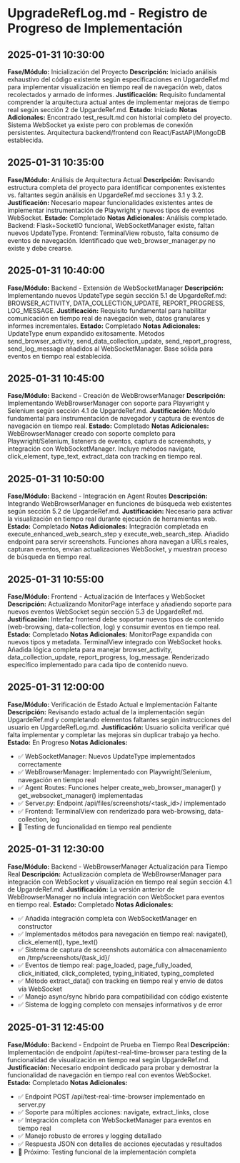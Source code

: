 # UpgradeRefLog.md - Registro de Progreso de Implementación

## 2025-01-31 10:30:00
**Fase/Módulo:** Inicialización del Proyecto
**Descripción:** Iniciado análisis exhaustivo del código existente según especificaciones en UpgardeRef.md para implementar visualización en tiempo real de navegación web, datos recolectados y armado de informes.
**Justificación:** Requisito fundamental comprender la arquitectura actual antes de implementar mejoras de tiempo real según sección 2 de UpgardeRef.md.
**Estado:** Iniciado
**Notas Adicionales:** Encontrado test_result.md con historial completo del proyecto. Sistema WebSocket ya existe pero con problemas de conexión persistentes. Arquitectura backend/frontend con React/FastAPI/MongoDB establecida.

## 2025-01-31 10:35:00
**Fase/Módulo:** Análisis de Arquitectura Actual
**Descripción:** Revisando estructura completa del proyecto para identificar componentes existentes vs. faltantes según análisis en UpgardeRef.md secciones 3.1 y 3.2.
**Justificación:** Necesario mapear funcionalidades existentes antes de implementar instrumentación de Playwright y nuevos tipos de eventos WebSocket.
**Estado:** Completado
**Notas Adicionales:** Análisis completado. Backend: Flask+SocketIO funcional, WebSocketManager existe, faltan nuevos UpdateType. Frontend: TerminalView robusto, falta consumo de eventos de navegación. Identificado que web_browser_manager.py no existe y debe crearse.

## 2025-01-31 10:40:00
**Fase/Módulo:** Backend - Extensión de WebSocketManager
**Descripción:** Implementando nuevos UpdateType según sección 5.1 de UpgardeRef.md: BROWSER_ACTIVITY, DATA_COLLECTION_UPDATE, REPORT_PROGRESS, LOG_MESSAGE.
**Justificación:** Requisito fundamental para habilitar comunicación en tiempo real de navegación web, datos granulares y informes incrementales.
**Estado:** Completado
**Notas Adicionales:** UpdateType enum expandido exitosamente. Métodos send_browser_activity, send_data_collection_update, send_report_progress, send_log_message añadidos al WebSocketManager. Base sólida para eventos en tiempo real establecida.

## 2025-01-31 10:45:00
**Fase/Módulo:** Backend - Creación de WebBrowserManager
**Descripción:** Implementando WebBrowserManager con soporte para Playwright y Selenium según sección 4.1 de UpgardeRef.md.
**Justificación:** Módulo fundamental para instrumentación de navegador y captura de eventos de navegación en tiempo real.
**Estado:** Completado
**Notas Adicionales:** WebBrowserManager creado con soporte completo para Playwright/Selenium, listeners de eventos, captura de screenshots, y integración con WebSocketManager. Incluye métodos navigate, click_element, type_text, extract_data con tracking en tiempo real.

## 2025-01-31 10:50:00
**Fase/Módulo:** Backend - Integración en Agent Routes
**Descripción:** Integrando WebBrowserManager en funciones de búsqueda web existentes según sección 5.2 de UpgardeRef.md.
**Justificación:** Necesario para activar la visualización en tiempo real durante ejecución de herramientas web.
**Estado:** Completado
**Notas Adicionales:** Integración completada en execute_enhanced_web_search_step y execute_web_search_step. Añadido endpoint para servir screenshots. Funciones ahora navegan a URLs reales, capturan eventos, envían actualizaciones WebSocket, y muestran proceso de búsqueda en tiempo real.

## 2025-01-31 10:55:00
**Fase/Módulo:** Frontend - Actualización de Interfaces y WebSocket
**Descripción:** Actualizando MonitorPage interface y añadiendo soporte para nuevos eventos WebSocket según sección 5.3 de UpgardeRef.md.
**Justificación:** Interfaz frontend debe soportar nuevos tipos de contenido (web-browsing, data-collection, log) y consumir eventos en tiempo real.
**Estado:** Completado
**Notas Adicionales:** MonitorPage expandida con nuevos tipos y metadata. TerminalView integrado con WebSocket hooks. Añadida lógica completa para manejar browser_activity, data_collection_update, report_progress, log_message. Renderizado específico implementado para cada tipo de contenido nuevo.

## 2025-01-31 12:00:00
**Fase/Módulo:** Verificación de Estado Actual e Implementación Faltante
**Descripción:** Revisando estado actual de la implementación según UpgardeRef.md y completando elementos faltantes según instrucciones del usuario en UpgardeRefLog.md.
**Justificación:** Usuario solicita verificar qué falta implementar y completar las mejoras sin duplicar trabajo ya hecho.
**Estado:** En Progreso
**Notas Adicionales:** 
- ✅ WebSocketManager: Nuevos UpdateType implementados correctamente
- ✅ WebBrowserManager: Implementado con Playwright/Selenium, navegación en tiempo real
- ✅ Agent Routes: Funciones helper create_web_browser_manager() y get_websocket_manager() implementadas
- ✅ Server.py: Endpoint /api/files/screenshots/<task_id>/<filename> implementado
- ✅ Frontend: TerminalView con renderizado para web-browsing, data-collection, log
- 🔄 Testing de funcionalidad en tiempo real pendiente

## 2025-01-31 12:30:00
**Fase/Módulo:** Backend - WebBrowserManager Actualización para Tiempo Real
**Descripción:** Actualización completa de WebBrowserManager para integración con WebSocket y visualización en tiempo real según sección 4.1 de UpgardeRef.md.
**Justificación:** La versión anterior de WebBrowserManager no incluía integración con WebSocket para eventos en tiempo real.
**Estado:** Completado
**Notas Adicionales:** 
- ✅ Añadida integración completa con WebSocketManager en constructor
- ✅ Implementados métodos para navegación en tiempo real: navigate(), click_element(), type_text()
- ✅ Sistema de captura de screenshots automática con almacenamiento en /tmp/screenshots/{task_id}/
- ✅ Eventos de tiempo real: page_loaded, page_fully_loaded, click_initiated, click_completed, typing_initiated, typing_completed
- ✅ Método extract_data() con tracking en tiempo real y envío de datos vía WebSocket
- ✅ Manejo async/sync híbrido para compatibilidad con código existente
- ✅ Sistema de logging completo con mensajes informativos y de error

## 2025-01-31 12:45:00
**Fase/Módulo:** Backend - Endpoint de Prueba en Tiempo Real
**Descripción:** Implementación de endpoint /api/test-real-time-browser para testing de la funcionalidad de visualización en tiempo real según UpgardeRef.md.
**Justificación:** Necesario endpoint dedicado para probar y demostrar la funcionalidad de navegación en tiempo real con eventos WebSocket.
**Estado:** Completado
**Notas Adicionales:** 
- ✅ Endpoint POST /api/test-real-time-browser implementado en server.py
- ✅ Soporte para múltiples acciones: navigate, extract_links, close
- ✅ Integración completa con WebSocketManager para eventos en tiempo real
- ✅ Manejo robusto de errores y logging detallado
- ✅ Respuesta JSON con detalles de acciones ejecutadas y resultados
- 🔄 Próximo: Testing funcional de la implementación completa